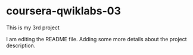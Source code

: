 # coursera-qwiklabs-03
This is my 3rd project

I am editing the README file. Adding some more details about the project description.
